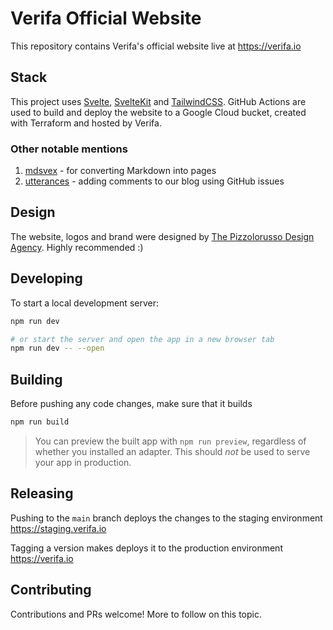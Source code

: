 # Verifa Official Website

This repository contains Verifa's official website live at <https://verifa.io>

## Stack

This project uses [Svelte](https://svelte.dev/), [SvelteKit](https://kit.svelte.dev/) and [TailwindCSS](https://tailwindcss.com/).
GitHub Actions are used to build and deploy the website to a Google Cloud bucket, created with Terraform and hosted by Verifa.

### Other notable mentions

1. [mdsvex](https://mdsvex.pngwn.io/) - for converting Markdown into pages
2. [utterances](https://utteranc.es/) - adding comments to our blog using GitHub issues

## Design

The website, logos and brand were designed by [The Pizzolorusso Design Agency](https://pizzolorusso.com/about).
Highly recommended :)

## Developing

To start a local development server:

```bash
npm run dev

# or start the server and open the app in a new browser tab
npm run dev -- --open
```

## Building

Before pushing any code changes, make sure that it builds

```bash
npm run build
```

> You can preview the built app with `npm run preview`, regardless of whether you installed an adapter. This should _not_ be used to serve your app in production.

## Releasing

Pushing to the `main` branch deploys the changes to the staging environment <https://staging.verifa.io>

Tagging a version makes deploys it to the production environment <https://verifa.io>

## Contributing

Contributions and PRs welcome! More to follow on this topic.

